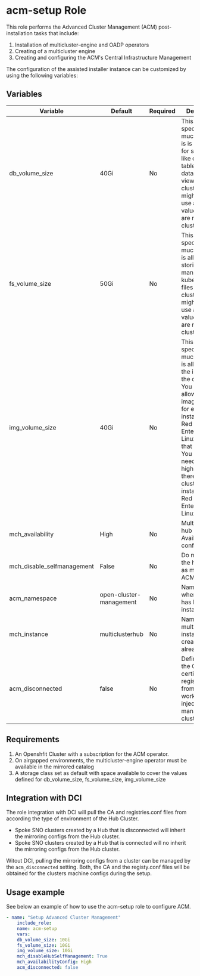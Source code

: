 # acm-setup Role

This role performs the Advanced Cluster Management (ACM) post-installation tasks that include:
1. Installation of multicluster-engine and OADP operators
1. Creating of a multicluster engine
1. Creating and configuring the ACM's Central Infrastructure Management

The configuration of the assisted installer instance can be customized by using the following variables:

## Variables

| Variable                           | Default                       | Required    | Description                                   |
| ---------------------------------- | ----------------------------- | ----------- | ----------------------------------------------|
|db_volume_size                      |40Gi                           |No           | This value specifies how much storage is is allocated for storing files like database tables and database views for the clusters. You might need to use a higher value if there are many clusters|
|fs_volume_size                      |50Gi                           |No           | This value specifies how much storage is allocated for storing logs, manifests, and kubeconfig files for the clusters. You might need to use a higher value if there are many clusters|
|img_volume_size                     |40Gi                           |No           | This value specifies how much storage is allocated for the images of the clusters. You need to allow 1 GB of image storage for each instance of Red Hat Enterprise Linux CoreOS that is running. You might need to use a higher value if there are many clusters and instances of Red Hat Enterprise Linux CoreOS|
|mch_availability                    |High                           |No           |Multicluster hub High Availavility configuration                |
|mch_disable_selfmanagement          |False                          |No           |Do not import the hub cluster as managed in ACM                            |
|acm_namespace                       |open-cluster-management        |No           |Namespace where ACM has been installed                          |
|mch_instance                        |multiclusterhub                |No           |Name of the multiclusterhub instance to be created (fail if already exists) |
|acm_disconnected                    |false                          |No           |Defines if the the CA certificate and registries.conf from the Hub workers will be injected to the managed clusters |

## Requirements
1. An Openshfit Cluster with a subscription for the ACM operator.
1. On airgapped environments, the multicluster-engine operator must be available in the mirrored catalog
1. A storage class set as default with space available to cover the values defined for db_volume_size, fs_volume_size, img_volume_size

## Integration with DCI

The role integration with DCI will pull the CA and registries.conf files from according the type of environment of the Hub Cluster.

- Spoke SNO clusters created by a Hub that is disconnected will inherit the mirroring configs from the Hub cluster.
- Spoke SNO clusters created by a Hub that is connected will no inherit the mirroring configs from the Hub cluster.

Witout DCI, pulling the mirroring configs from a cluster can be managed by the `acm_disconnected` setting. Both, the CA and the registy.conf files will be obtained for the clusters machine configs during the setup.

## Usage example

See below an example of how to use the acm-setup role to configure ACM.

```yaml
- name: "Setup Advanced Cluster Management"
    include_role:
    name: acm-setup
    vars:
    db_volume_size: 10Gi
    fs_volume_size: 10Gi
    img_volume_size: 10Gi
    mch_disableHubSelfManagement: True
    mch_availabilityConfig: High
    acm_disconnected: false
```
